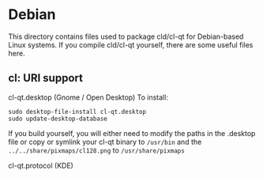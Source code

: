 
Debian
====================
This directory contains files used to package cld/cl-qt
for Debian-based Linux systems. If you compile cld/cl-qt yourself, there are some useful files here.

## cl: URI support ##


cl-qt.desktop  (Gnome / Open Desktop)
To install:

	sudo desktop-file-install cl-qt.desktop
	sudo update-desktop-database

If you build yourself, you will either need to modify the paths in
the .desktop file or copy or symlink your cl-qt binary to `/usr/bin`
and the `../../share/pixmaps/cl128.png` to `/usr/share/pixmaps`

cl-qt.protocol (KDE)

